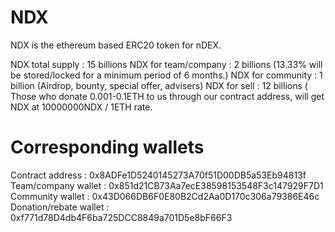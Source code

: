 # NDX
NDX is the ethereum based ERC20 token for nDEX. 

NDX total supply 		 : 15 billions
NDX for team/company		 : 2 billions  (13.33% will be stored/locked for a minimum period 
				   of 6 months.)
NDX for community	         : 1 billion (Airdrop, bounty, special offer, advisers)
NDX for sell		   	 : 12 billions ( Those who donate 0.001-0.1ETH to us through
				    our contract address, will get NDX at 10000000NDX / 1ETH rate.

# Corresponding wallets
Contract address	    	: 0x8ADFe1D5240145273A70f51D00DB5a53Eb94813f
Team/company wallet	  	: 0x851d21CB73Aa7ecE38598153548F3c147929F7D1
Community wallet	    	: 0x43D066DB6F0E80B2Cd2Aa0D170c306a79386E46c
Donation/rebate wallet		: 0xf771d78D4db4F6ba725DCC8849a701D5e8bF66F3 
